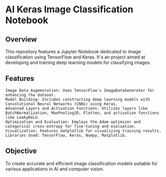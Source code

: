 # AI Keras Image Classification Notebook
## Overview

This repository features a Jupyter Notebook dedicated to image classification using TensorFlow and Keras. It's an project aimed at developing and training deep learning models for classifying images.
## Features

    Image Data Augmentation: Uses TensorFlow's ImageDataGenerator for enhancing the dataset.
    Model Building: Includes constructing deep learning models with Convolutional Neural Networks (CNNs) using Keras.
    Advanced Layers and Activation Functions: Utilizes layers like BatchNormalization, MaxPooling2D, Flatten, and activation functions like LeakyReLU.
    Optimization and Evaluation: Employs the Adam optimizer and categorical cross-entropy for fine-tuning and evaluation.
    Visualization: Features matplotlib for visualizing training results.
    Libraries Used: TensorFlow, Keras, Numpy, Matplotlib.

## Objective

To create accurate and efficient image classification models suitable for various applications in AI and computer vision.
